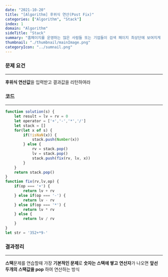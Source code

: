 ```yaml
---
date: "2021-10-20"
title: "[Algorithm] 후위식 연산(Post Fix)"
categories: ["Algorithm", "Stack"]
index: 1
domain: "Algorithm"
sideTitle: "Stack"
summary: "홈페이지를 운영하는 많은 사람들 또는 기업들이 검색 페이지 최상단에 보여지게 하기 위해 어떤 최적화 작업을 하는지 알아보자."
thumbnail: "./thumbnail/mainImage.png"
categoryIcon: "../sumnail.png"
---
```

### 문제 요건
***
**후위식 연산값**을 입력받고 결과값을 리턴하여라

### 코드
***

```javascript
function solution(s) {
    let result = lv = rv = 0
    let operator = ['+','-','*','/']
    let stack = []
    for(let x of s) {
        if(!isNaN(x)) {
            stack.push(Number(x))
        } else {
            rv = stack.pop()
            lv = stack.pop()
            stack.push(fix(rv, lv, x))
        }
    }
    return stack.pop()
}
function fix(rv,lv,op) {
    if(op === '+') {
        return lv + rv
    } else if(op === '-') {
        return lv - rv
    } else if(op === '*') {
        return lv * rv
    } else {
        return lv / rv
    }
}
let str = '352+*9-'
```

### 결과정리
***

**스택**문제를 연습할때 가장 **기본적인 문제**로 **숫자는 스택에 쌓고** **연산자**가 나오면 **앞선 두개의 스택값을 pop** 하여 연산하는 방식

 


